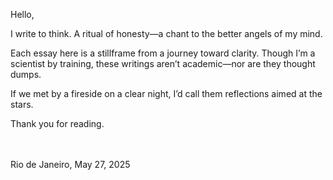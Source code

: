 Hello,

I write to think. A ritual of honesty—a chant to the better angels of my mind.

Each essay here is a stillframe from a journey toward clarity.
Though I’m a scientist by training, these writings aren’t academic—nor are they thought dumps.

If we met by a fireside on a clear night, I’d call them reflections aimed at the stars.

Thank you for reading.

<br><br>
Rio de Janeiro, May 27, 2025
